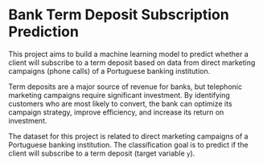 # Bank Term Deposit Subscription Prediction

This project aims to build a machine learning model to predict whether a client will subscribe to a term deposit based on data from direct marketing campaigns (phone calls) of a Portuguese banking institution. 

Term deposits are a major source of revenue for banks, but telephonic marketing campaigns require significant investment. By identifying customers who are most likely to convert, the bank can optimize its campaign strategy, improve efficiency, and increase its return on investment.

The dataset for this project is related to direct marketing campaigns of a Portuguese banking institution. The classification goal is to predict if the client will subscribe to a term deposit (target variable `y`).
